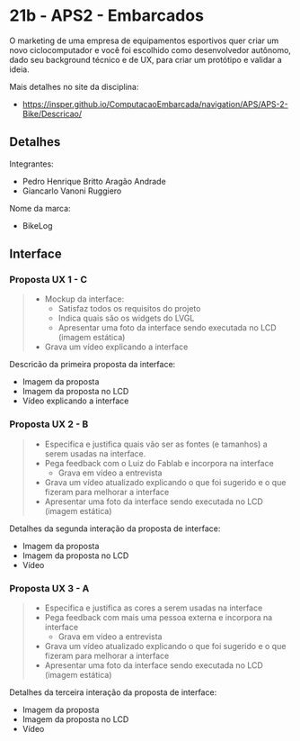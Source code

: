 # 21b - APS2 - Embarcados

O marketing de uma empresa de equipamentos esportivos quer criar um novo ciclocomputador e você foi escolhido como desenvolvedor autônomo, dado seu background técnico e de UX, para criar um protótipo e validar a ideia.

Mais detalhes no site da disciplina:

- https://insper.github.io/ComputacaoEmbarcada/navigation/APS/APS-2-Bike/Descricao/

## Detalhes

Integrantes:

- Pedro Henrique Britto Aragão Andrade
- Giancarlo Vanoni Ruggiero

Nome da marca:

- BikeLog

## Interface

### Proposta UX 1 - C

> - Mockup da interface:
>    - Satisfaz todos os requisitos do projeto
>    - Indica quais são os widgets do LVGL 
>    - Apresentar uma foto da interface sendo executada no LCD (imagem estática)
> - Grava um vídeo explicando a interface


Descricão da primeira proposta da interface:

- Imagem da proposta
- Imagem da proposta no LCD
- Vídeo explicando a interface

### Proposta UX 2 - B

> - Especifica e justifica quais vão ser as fontes (e tamanhos) a serem usadas na interface.
> - Pega feedback com o Luiz do Fablab e incorpora na interface
>   - Grava em vídeo a entrevista
> - Grava um vídeo atualizado explicando o que foi sugerido e o que fizeram para melhorar a interface
> - Apresentar uma foto da interface sendo executada no LCD (imagem estática)

Detalhes da segunda interação da proposta de interface:

<!-- 
 Adicionar texto descrevendo a evolução 
 da interface
-->

- Imagem da proposta
- Imagem da proposta no LCD
- Vídeo

### Proposta UX 3 - A

> - Especifica e justifica as cores a serem usadas na interface
> - Pega feedback com mais uma pessoa externa e incorpora na interface
>     - Grava em vídeo a entrevista
> - Grava um vídeo atualizado explicando o que foi sugerido e o que fizeram para melhorar a interface
> - Apresentar uma foto da interface sendo executada no LCD (imagem estática)

Detalhes da terceira interação da proposta de interface:

<!-- 
 Adicionar texto descrevendo a evolução 
 da interface
-->

- Imagem da proposta
- Imagem da proposta no LCD
- Vídeo 
